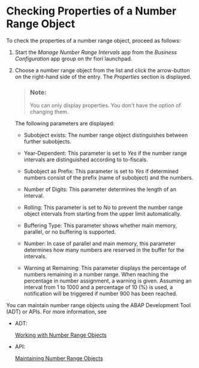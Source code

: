 <!-- loio86200283b5a94f72b1750504cfabb3b1 -->

# Checking Properties of a Number Range Object

To check the properties of a number range object, proceed as follows:

1.  Start the *Manage Number Range Intervals* app from the *Business Configuration* app group on thr fiori launchpad.

2.  Choose a number range object from the list and click the arrow-button on the right-hand side of the entry. The *Properties* section is displayed.

    > ### Note:  
    > You can only display properties. You don't have the option of changing them.

    The following parameters are displayed:

    -   Subobject exists: The number range object distinguishes between further subobjects.

    -   Year-Dependent: This parameter is set to *Yes* if the number range intervals are distinguished according to to-fiscals.

    -   Subobject as Prefix: This parameter is set to *Yes* if determined numbers consist of the prefix \(name of subobject\) and the numbers.

    -   Number of Digits: This parameter determines the length of an interval.

    -   Rolling: This parameter is set to *No* to prevent the number range object intervals from starting from the upper limit automatically.

    -   Buffering Type: This parameter shows whether main memory, parallel, or no buffering is supported.

    -   Number: In case of parallel and main memory, this parameter determines how many numbers are reserved in the buffer for the intervals.

    -   Warning at Remaining: This parameter displays the percentage of numbers remaining in a number range. When reaching the percentage in number assignment, a warning is given. Assuming an interval from 1 to 1000 and a percentage of 10 \(%\) is used, a notification will be triggered if number 900 has been reached.



You can maintain number range objects using the ABAP Development Tool \(ADT\) or APIs. For more information, see

-   ADT:

    [Working with Number Range Objects](https://help.sap.com/viewer/5371047f1273405bb46725a417f95433/Cloud/en-US/28e0a0177ed3452babc1047b3e41f9cb.html)

-   API:

    [Maintaining Number Range Objects](https://help.sap.com/viewer/65de2977205c403bbc107264b8eccf4b/Cloud/en-US/bb50d4cb39b74801acdd440c91131034.html)


